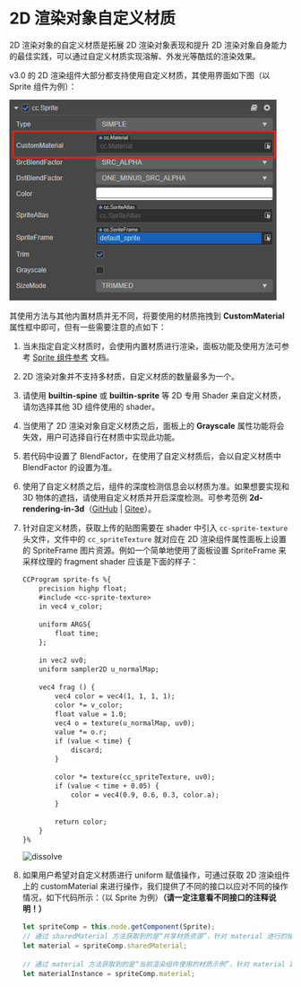 # 2D 渲染对象自定义材质

2D 渲染对象的自定义材质是拓展 2D 渲染对象表现和提升 2D 渲染对象自身能力的最佳实践，可以通过自定义材质实现溶解、外发光等酷炫的渲染效果。

v3.0 的 2D 渲染组件大部分都支持使用自定义材质，其使用界面如下图（以 Sprite 组件为例）：

![UIMaterial](ui-material/UIMaterial.png)

其使用方法与其他内置材质并无不同，将要使用的材质拖拽到 **CustomMaterial** 属性框中即可，但有一些需要注意的点如下：

1. 当未指定自定义材质时，会使用内置材质进行渲染，面板功能及使用方法可参考 [Sprite 组件参考](../editor/sprite.md) 文档。
2. 2D 渲染对象并不支持多材质，自定义材质的数量最多为一个。
3. 请使用 **builtin-spine** 或 **builtin-sprite** 等 2D 专用 Shader 来自定义材质，请勿选择其他 3D 组件使用的 shader。
4. 当使用了 2D 渲染对象自定义材质之后，面板上的 **Grayscale** 属性功能将会失效，用户可选择自行在材质中实现此功能。
5. 若代码中设置了 BlendFactor，在使用了自定义材质后，会以自定义材质中 BlendFactor 的设置为准。
6. 使用了自定义材质之后，组件的深度检测信息会以材质为准。如果想要实现和 3D 物体的遮挡，请使用自定义材质并开启深度检测。可参考范例 **2d-rendering-in-3d**（[GitHub](https://github.com/cocos-creator/test-cases-3d/tree/v3.0/assets/cases/2d-rendering-in-3d) | [Gitee](https://gitee.com/mirrors_cocos-creator/test-cases-3d/tree/v3.0/assets/cases/2d-rendering-in-3d)）。
7. 针对自定义材质，获取上传的贴图需要在 shader 中引入 `cc-sprite-texture` 头文件，文件中的 `cc_spriteTexture` 就对应在 2D 渲染组件属性面板上设置的 SpriteFrame 图片资源。例如一个简单地使用了面板设置 SpriteFrame 来采样纹理的 fragment shader 应该是下面的样子：

    ```
    CCProgram sprite-fs %{
        precision highp float;
        #include <cc-sprite-texture>
        in vec4 v_color;

        uniform ARGS{
            float time;
        };

        in vec2 uv0;
        uniform sampler2D u_normalMap;

        vec4 frag () {
            vec4 color = vec4(1, 1, 1, 1);
            color *= v_color;
            float value = 1.0;
            vec4 o = texture(u_normalMap, uv0);
            value *= o.r;
            if (value < time) {
                discard;
            }

            color *= texture(cc_spriteTexture, uv0);
            if (value < time + 0.05) {
                color = vec4(0.9, 0.6, 0.3, color.a);
            }

            return color;
        }
    }%
    ```

    ![dissolve](ui-material/dissolve.png)

8. 如果用户希望对自定义材质进行 uniform 赋值操作，可通过获取 2D 渲染组件上的 customMaterial 来进行操作，我们提供了不同的接口以应对不同的操作情况，如下代码所示：（以 Sprite 为例）**（请一定注意看不同接口的注释说明！）**

    ```ts
    let spriteComp = this.node.getComponent(Sprite);
    // 通过 sharedMaterial 方法获取到的是“共享材质资源”，针对 material 进行的操作将会影响到所有使用此材质的渲染对象，此操作不会使资源实例化，不会影响合批
    let material = spriteComp.sharedMaterial;

    // 通过 material 方法获取到的是“当前渲染组件使用的材质示例”，针对 material Instance 进行的操作只会对当前组件产生影响，此操作会使资源实例化，一旦实例化，此组件无法与其他组件合批
    let materialInstance = spriteComp.material;
    ```
